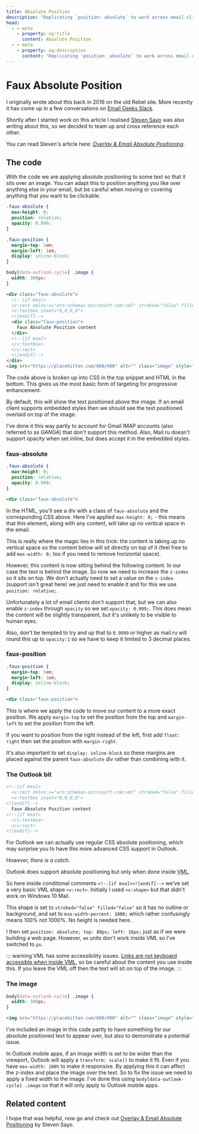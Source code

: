 ```yaml
---
title: Absolute Position
description: "Replicating `position: absolute` to work across email clients."
head:
  - - meta
    - property: og:title
      content: Absolute Position
  - - meta
    - property: og:description
      content: "Replicating `position: absolute` to work across email clients."
---
```


# Faux Absolute Position

I originally wrote about this back in 2016 on the old Rebel site. More recently it has come up in a few conversations on [Email Geeks Slack](https://email.geeks.chat/).

Shortly after I started work on this article I realised [Steven Sayo](https://twitter.com/Sayo1337) was also writing about this, so we decided to team up and cross reference each other.

You can read Steven's article here: _[Overlay & Email Absolute Positioning](https://link.medium.com/iYml7NYwo7)_.

## The code

With the code we are applying absolute positioning to some text so that it sits over an image. You can adapt this to position anything you like over anything else in your email, but be careful when moving or covering anything that you want to be clickable.

```css
.faux-absolute {
  max-height: 0;
  position: relative;
  opacity: 0.999;
}

.faux-position {
  margin-top: 5em;
  margin-left: 1em;
  display: inline-block;
}

body[data-outlook-cycle] .image {
  width: 300px;
}
```

```html
<div class="faux-absolute">
  <!--[if mso]>
  <v:rect xmlns:v="urn:schemas-microsoft-com:vml" stroked="false" filled="false" style="mso-width-percent: 1000; position: absolute; top: 80px; left: 16px;">
  <v:textbox inset="0,0,0,0">
  <![endif]-->
  <div class="faux-position">
    Faux Absolute Position content
  </div>
  <!--[if mso]>
  </v:textbox>
  </v:rect>
  <![endif]-->
</div>
<img src="https://placekitten.com/600/400" alt="" class="image" style="width: 100%; max-width: 37.5em">
```

The code above is broken up into CSS in the top snippet and HTML in the bottom. This gives us the most basic form of targeting for progressive enhancement.

By default, this will show the text positioned above the image. If an email client supports embedded styles then we should see the text positioned overlaid on top of the image.

I've done it this way partly to account for Gmail IMAP accounts (also referred to as _GANGA_) that don't support this method. Also, Mail.ru doesn't support opacity when set inline, but does accept it in the embedded styles.

### faux-absolute

```css
.faux-absolute {
  max-height: 0;
  position: relative;
  opacity: 0.999;
}
```

```html
<div class="faux-absolute">
```

In the HTML, you'll see a div with a class of `faux-absolute` and the corresponding CSS above. Here I've applied `max-height: 0;` - this means that this element, along with any content, will take up no vertical space in the email.

This is really where the magic lies in this trick: the content is taking up no vertical space so the content below will sit directly on top of it (feel free to add `max-width: 0;` too if you need to remove horizontal space).

However, this content is now sitting behind the following content. In our case the text is behind the image. So now we need to increase the `z-index` so it sits on top. We don't actually need to set a value on the `z-index` (support isn't great here) we just need to enable it and for this we use `position: relative;`.

Unfortunately a lot of email clients don't support that, but we can also enable `z-index` through `opacity` so we set `opacity: 0.999;`. This does mean the content will be slightly transparent, but it's unlikely to be visible to human eyes.

Also, don't be tempted to try and up that to `0.9999` or higher as mail.ru will round this up to `opacity:1` so we have to keep it limited to 3 decimal places.

### faux-position

```css
.faux-position {
  margin-top: 5em;
  margin-left: 1em;
  display: inline-block;
}
```

```html
<div class="faux-position">
```

This is where we apply the code to move our content to a more exact position. We apply `margin-top` to set the position from the top and `margin-left` to set the position from the left.

If you want to position from the right instead of the left, first add `float: right` then set the position with `margin-right`.

It's also important to set `display: inline-block` so these margins are placed against the parent `faux-absolute` div rather than combining with it.

### The Outlook bit

```html
<!--[if mso]>
  <v:rect xmlns:v="urn:schemas-microsoft-com:vml" stroked="false" filled="false" style="mso-width-percent: 1000; position: absolute; top: 80px; left: 16px;">
  <v:textbox inset="0,0,0,0">
<![endif]-->
  Faux Absolute Position content
<!--[if mso]>
  </v:textbox>
  </v:rect>
<![endif]-->
```

For Outlook we can actually use regular CSS absolute positioning, which may surprise you to have this more advanced CSS support in Outlook.

_However, there is a catch._

Outlook does support absolute positioning but only when done inside <abbr title="Vector Markup Language">VML</abbr>.

So here inside conditional comments `<!--[if mso]><![endif]-->` we've set a very basic VML shape `<v:rect>`. Initially I used `<v:shape>` but that didn't work on Windows 10 Mail.

This shape is set to `stroked="false" filled="false"` so it has no outline or background, and set to `mso-width-percent: 1000;` which rather confusingly means 100% not 1000%. No height is needed here.

I then set `position: absolute; top: 80px; left: 16px;` just as if we were building a web page. However, `em` units don't work inside VML so I've switched to `px`.

::: warning
  VML has some accessibility issues. [Links are not keyboard accessible when inside VML](https://github.com/hteumeuleu/email-bugs/issues/77), so be careful about the content you use inside this. If you leave the VML off then the text will sit on top of the image.
:::

### The image

```css
body[data-outlook-cycle] .image {
  width: 300px;
}
```

```html
<img src="https://placekitten.com/600/400" alt="" class="image" style="width: 100%; max-width: 37.5em">
```

I've included an image in this code partly to have something for our absolute positioned text to appear over, but also to demonstrate a potential issue.

In Outlook mobile apps, if an image width is set to be wider than the viewport, Outlook will apply a `transform: scale()` to make it fit. Even if you have `max-width: 100%` to make it responsive. By applying this it can affect the z-index and place the image over the text. So to fix the issue we need to apply a fixed width to the image. I've done this using `body[data-outlook-cycle] .image` so that it will only apply to Outlook mobile apps.

## Related content

I hope that was helpful, now go and check out [Overlay & Email Absolute Positioning](https://link.medium.com/iYml7NYwo7) by Steven Sayo.
